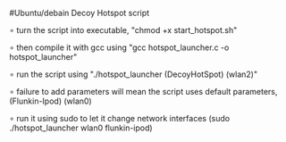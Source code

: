  #Ubuntu/debain Decoy Hotspot script
 
∘ turn the script into executable, "chmod +x start_hotspot.sh"

∘ then compile it with gcc using "gcc hotspot_launcher.c -o hotspot_launcher"

∘ run the script using "./hotspot_launcher (DecoyHotSpot) (wlan2)"

∘ failure to add parameters will mean the script uses default parameters, (Flunkin-Ipod) (wlan0)

∘ run it using sudo to let it change network interfaces (sudo ./hotspot_launcher wlan0 flunkin-ipod)
